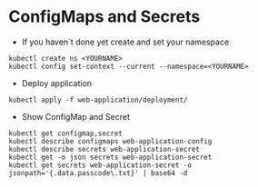 # ConfigMaps and Secrets

* If you haven´t done yet create and set your namespace

```shell
kubectl create ns <YOURNAME>
kubectl config set-context --current --namespace=<YOURNAME>
```

* Deploy application

```shell
kubectl apply -f web-application/deployment/
```

* Show ConfigMap and Secret

```shell
kubectl get configmap,secret
kubectl describe configmaps web-application-config
kubectl describe secrets web-application-secret
kubectl get -o json secrets web-application-secret
kubectl get secrets web-application-secret -o jsonpath='{.data.passcode\.txt}' | base64 -d
```

